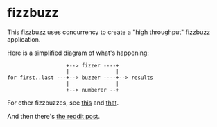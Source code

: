 # fizzbuzz

This fizzbuzz uses concurrency to create a "high throughput" fizzbuzz
application.

Here is a simplified diagram of what's happening:

                       +--> fizzer ----+
                       |               |
    for first..last ---+--> buzzer ----+--> results
                       |               |
                       +--> numberer --+

For other fizzbuzzes, see [this](https://play.golang.org/p/JGW_6_5lMMi) and [that](https://play.golang.org/p/oMtKHXNfrZi).

And then there's [the reddit post](https://www.reddit.com/r/golang/comments/ixedgq/variations_on_fizzbuzz/).
